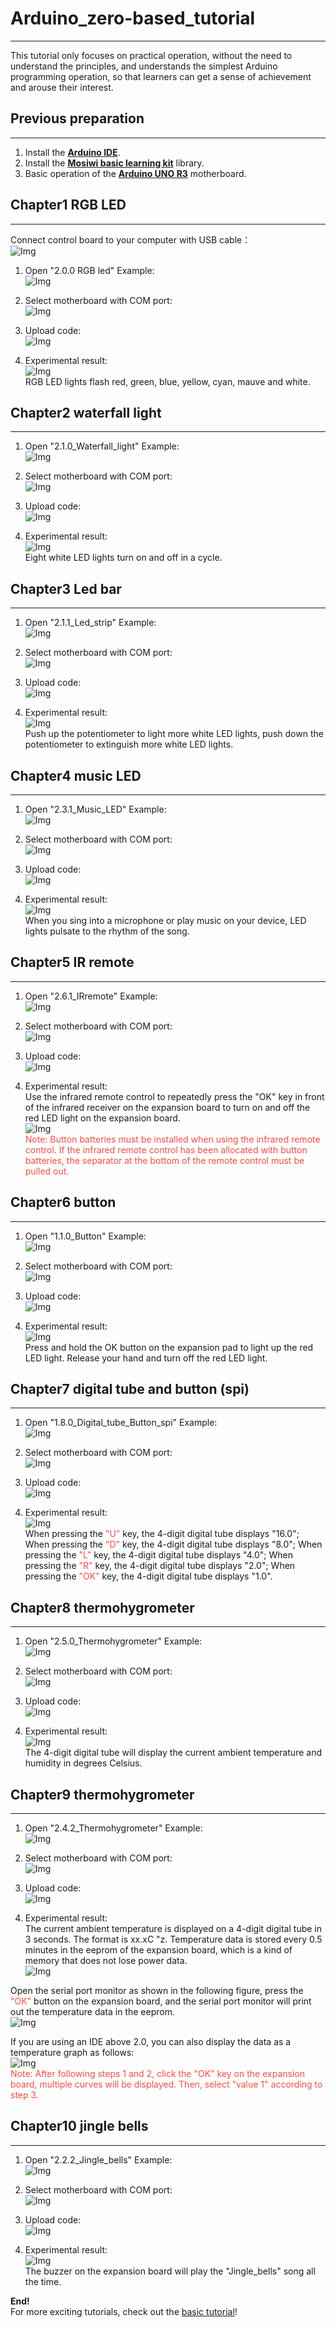 # Arduino_zero-based_tutorial     
-----------------------------
This tutorial only focuses on practical operation, without the need to understand the principles, and understands the simplest Arduino programming operation, so that learners can get a sense of achievement and arouse their interest.    

## Previous preparation       
-----------------------        
1. Install the [**Arduino IDE**](https://docs.mosiwi.com/en/latest/arduino/arduino_ide/arduino_ide.html).  
2. Install the [**Mosiwi basic learning kit**](https://docs.mosiwi.com/en/latest/arduino/A1E0000_basic_learning_shield/A1E0000_basic_learning_shield.html#integration-library) library.    
3. Basic operation of the [**Arduino UNO R3**](https://docs.mosiwi.com/en/latest/arduino/A1D0000_uno_r3/A1D0000_uno_r3.html) motherboard.    

## Chapter1 RGB LED     
-------------------         
Connect control board to your computer with USB cable：    
![Img](./Zero-based_img/43img.jpg)

1. Open "2.0.0 RGB led" Example:    
![Img](./Zero-based_img/1img.png)    

2. Select motherboard with COM port:    
![Img](./Zero-based_img/2img.png)    

3. Upload code:    
![Img](./Zero-based_img/3img.png)    

4. Experimental result:    
![Img](./Zero-based_img/4img.png)    
RGB LED lights flash red, green, blue, yellow, cyan, mauve and white.   

## Chapter2 waterfall light   
---------------------------
1. Open "2.1.0_Waterfall_light" Example:   
![Img](./Zero-based_img/5img.png)    

2. Select motherboard with COM port:   
![Img](./Zero-based_img/6img.png)    

3. Upload code:    
![Img](./Zero-based_img/7img.png)   

4. Experimental result:    
![Img](./Zero-based_img/8img.png)   
Eight white LED lights turn on and off in a cycle.   

## Chapter3 Led bar   
-------------------
1. Open "2.1.1_Led_strip" Example:   
![Img](./Zero-based_img/9img.png)   

2. Select motherboard with COM port:    
![Img](./Zero-based_img/10img.png)    

3. Upload code:    
![Img](./Zero-based_img/11img.png)    

4. Experimental result:     
![Img](./Zero-based_img/12img.png)    
Push up the potentiometer to light more white LED lights, push down the potentiometer to extinguish more white LED lights.    

## Chapter4 music LED   
---------------------
1. Open "2.3.1_Music_LED" Example:    
![Img](./Zero-based_img/13img.png)    

2. Select motherboard with COM port:    
![Img](./Zero-based_img/14img.png)    

3. Upload code:    
![Img](./Zero-based_img/15img.png)    

4. Experimental result:     
![Img](./Zero-based_img/16img.png)    
When you sing into a microphone or play music on your device, LED lights pulsate to the rhythm of the song.    

## Chapter5 IR remote   
---------------------
1. Open "2.6.1_IRremote" Example:    
![Img](./Zero-based_img/17img.png)     

2. Select motherboard with COM port:     
![Img](./Zero-based_img/18img.png)     

3. Upload code:    
![Img](./Zero-based_img/19img.png)     

4. Experimental result:      
Use the infrared remote control to repeatedly press the "OK" key in front of the infrared receiver on the expansion board to turn on and off the red LED light on the expansion board.     
![Img](./Zero-based_img/20img.png)      
<span style="color: rgb(255, 76, 65);">Note: Button batteries must be installed when using the infrared remote control. If the infrared remote control has been allocated with button batteries, the separator at the bottom of the remote control must be pulled out.</span>      

## Chapter6 button   
------------------
1. Open "1.1.0_Button" Example:    
![Img](./Zero-based_img/21img.png)    

2. Select motherboard with COM port:    
![Img](./Zero-based_img/22img.png)    

3. Upload code:    
![Img](./Zero-based_img/23img.png)    

4. Experimental result:     
![Img](./Zero-based_img/24img.png)    
Press and hold the OK button on the expansion pad to light up the red LED light. Release your hand and turn off the red LED light.      

## Chapter7 digital tube and button (spi)   
-----------------------------------------
1. Open "1.8.0_Digital_tube_Button_spi" Example:     
![Img](./Zero-based_img/25img.png)    

2. Select motherboard with COM port:      
![Img](./Zero-based_img/26img.png)    

3. Upload code:     
![Img](./Zero-based_img/27img.png)    

4. Experimental result:      
![Img](./Zero-based_img/28img.png)    
When pressing the <span style="color: rgb(255, 76, 65);">"U"</span> key, the 4-digit digital tube displays "16.0";  When pressing the <span style="color: rgb(255, 76, 65);">"D"</span> key, the 4-digit digital tube displays "8.0";  When pressing the <span style="color: rgb(255, 76, 65);">"L"</span> key, the 4-digit digital tube displays "4.0";  When pressing the <span style="color: rgb(255, 76, 65);">"R"</span> key, the 4-digit digital tube displays "2.0";  When pressing the <span style="color: rgb(255, 76, 65);">"OK"</span> key, the 4-digit digital tube displays "1.0".    

## Chapter8 thermohygrometer   
----------------------------
1. Open "2.5.0_Thermohygrometer" Example:     
![Img](./Zero-based_img/29img.png)    

2. Select motherboard with COM port:      
![Img](./Zero-based_img/30img.png)    

3. Upload code:   
![Img](./Zero-based_img/31img.png)    

4. Experimental result:    
![Img](./Zero-based_img/32img.png)    
The 4-digit digital tube will display the current ambient temperature and humidity in degrees Celsius.    

## Chapter9 thermohygrometer   
----------------------------
1. Open "2.4.2_Thermohygrometer" Example:    
![Img](./Zero-based_img/33img.png)    

2. Select motherboard with COM port:    
![Img](./Zero-based_img/34img.png)    

3. Upload code:    
![Img](./Zero-based_img/35img.png)    

4. Experimental result:     
The current ambient temperature is displayed on a 4-digit digital tube in 3 seconds. The format is xx.xC "z. Temperature data is stored every 0.5 minutes in the eeprom of the expansion board, which is a kind of memory that does not lose power data.    
![Img](./Zero-based_img/36img.png)    

Open the serial port monitor as shown in the following figure, press the <span style="color: rgb(255, 76, 65);">"OK"</span> button on the expansion board, and the serial port monitor will print out the temperature data in the eeprom.    
![Img](./Zero-based_img/37img.png)    

If you are using an IDE above 2.0, you can also display the data as a temperature graph as follows:    
![Img](./Zero-based_img/38img.png)    
<span style="color: rgb(255, 76, 65);">Note: After following steps 1 and 2, click the "OK" key on the expansion board, multiple curves will be displayed. Then, select "value 1" according to step 3.</span>    

## Chapter10 jingle bells     
-------------------------
1. Open "2.2.2_Jingle_bells" Example:    
![Img](./Zero-based_img/39img.png)    

2. Select motherboard with COM port:   
![Img](./Zero-based_img/40img.png)    

3. Upload code:    
![Img](./Zero-based_img/41img.png)    

4. Experimental result:     
![Img](./Zero-based_img/42img.png)    
The buzzer on the expansion board will play the "Jingle_bells" song all the time.       

**End!**    
For more exciting tutorials, check out the [basic tutorial](./Basic_tutorial.md)!    












